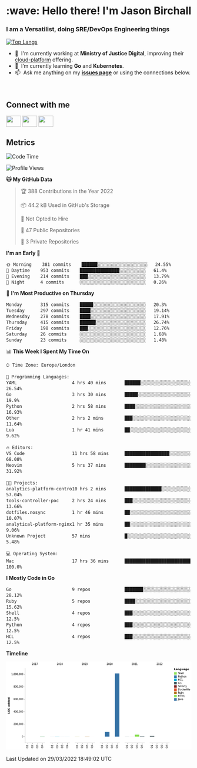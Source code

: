 <h1 align="left" id="jason-title">:wave: Hello there! I'm Jason Birchall</h1>
<h3 align="left">I am a Versatilist, doing SRE/DevOps Engineering things</h3>

[![Top Langs](https://github-readme-stats.vercel.app/api?username=jasonBirchall&show_icons=true&count_private=true&include_all_commits=true&theme=gruvbox)](https://github.com/anuraghazra/github-readme-stats)

- :office: &nbsp;I'm currently working at **Ministry of Justice Digital**, improving their [cloud-platform](https://github.com/ministryofjustice/cloud-platform) offering.
- :seedling: &nbsp;I’m currently learning **Go** and **Kubernetes**.
- :mailbox: &nbsp;Ask me anything on my **[issues page]** or using the connections below.


<br>

<h2>Connect with me</h2>
<p>
<a href="https://twitter.com/jsonBirchall" target="blank"><img align="center" src="https://cdn.jsdelivr.net/npm/simple-icons@3.0.1/icons/twitter.svg" alt="" height="30" width="40" /></a>
<a href="https://keybase.io/json0" target="blank"><img align="center" src="https://cdn.jsdelivr.net/npm/simple-icons@3.0.1/icons/keybase.svg" alt="" height="30" width="40" /></a>
<a href="https://www.reddit.com/user/kakorate" target="blank"><img align="center" src="https://cdn.jsdelivr.net/npm/simple-icons@3.0.1/icons/reddit.svg" alt="" height="30" width="40" /></a>
</p>

<h2>Metrics</h2>

<!--START_SECTION:waka-->
![Code Time](http://img.shields.io/badge/Code%20Time-441%20hrs%2035%20mins-blue)

![Profile Views](http://img.shields.io/badge/Profile%20Views-0-blue)

**🐱 My GitHub Data** 

> 🏆 388 Contributions in the Year 2022
 > 
> 📦 44.2 kB Used in GitHub's Storage 
 > 
> 🚫 Not Opted to Hire
 > 
> 📜 47 Public Repositories 
 > 
> 🔑 3 Private Repositories  
 > 
**I'm an Early 🐤** 

```text
🌞 Morning    381 commits    ██████░░░░░░░░░░░░░░░░░░░   24.55% 
🌆 Daytime    953 commits    ███████████████░░░░░░░░░░   61.4% 
🌃 Evening    214 commits    ███░░░░░░░░░░░░░░░░░░░░░░   13.79% 
🌙 Night      4 commits      ░░░░░░░░░░░░░░░░░░░░░░░░░   0.26%

```
📅 **I'm Most Productive on Thursday** 

```text
Monday       315 commits    █████░░░░░░░░░░░░░░░░░░░░   20.3% 
Tuesday      297 commits    ████░░░░░░░░░░░░░░░░░░░░░   19.14% 
Wednesday    278 commits    ████░░░░░░░░░░░░░░░░░░░░░   17.91% 
Thursday     415 commits    ██████░░░░░░░░░░░░░░░░░░░   26.74% 
Friday       198 commits    ███░░░░░░░░░░░░░░░░░░░░░░   12.76% 
Saturday     26 commits     ░░░░░░░░░░░░░░░░░░░░░░░░░   1.68% 
Sunday       23 commits     ░░░░░░░░░░░░░░░░░░░░░░░░░   1.48%

```


📊 **This Week I Spent My Time On** 

```text
⌚︎ Time Zone: Europe/London

💬 Programming Languages: 
YAML                     4 hrs 40 mins       ██████░░░░░░░░░░░░░░░░░░░   26.54% 
Go                       3 hrs 30 mins       █████░░░░░░░░░░░░░░░░░░░░   19.9% 
Python                   2 hrs 58 mins       ████░░░░░░░░░░░░░░░░░░░░░   16.93% 
Other                    2 hrs 2 mins        ███░░░░░░░░░░░░░░░░░░░░░░   11.64% 
Lua                      1 hr 41 mins        ██░░░░░░░░░░░░░░░░░░░░░░░   9.62%

🔥 Editors: 
VS Code                  11 hrs 58 mins      █████████████████░░░░░░░░   68.08% 
Neovim                   5 hrs 37 mins       ████████░░░░░░░░░░░░░░░░░   31.92%

🐱‍💻 Projects: 
analytics-platform-contro10 hrs 2 mins       ██████████████░░░░░░░░░░░   57.04% 
tools-controller-poc     2 hrs 24 mins       ███░░░░░░░░░░░░░░░░░░░░░░   13.66% 
dotfiles.nosync          1 hr 46 mins        ██░░░░░░░░░░░░░░░░░░░░░░░   10.07% 
analytical-platform-nginx1 hr 35 mins        ██░░░░░░░░░░░░░░░░░░░░░░░   9.06% 
Unknown Project          57 mins             █░░░░░░░░░░░░░░░░░░░░░░░░   5.48%

💻 Operating System: 
Mac                      17 hrs 36 mins      █████████████████████████   100.0%

```

**I Mostly Code in Go** 

```text
Go                       9 repos             ███████░░░░░░░░░░░░░░░░░░   28.12% 
Ruby                     5 repos             ████░░░░░░░░░░░░░░░░░░░░░   15.62% 
Shell                    4 repos             ███░░░░░░░░░░░░░░░░░░░░░░   12.5% 
Python                   4 repos             ███░░░░░░░░░░░░░░░░░░░░░░   12.5% 
HCL                      4 repos             ███░░░░░░░░░░░░░░░░░░░░░░   12.5%

```


**Timeline**

![Chart not found](https://raw.githubusercontent.com/jasonBirchall/jasonBirchall/main/charts/bar_graph.png) 


 Last Updated on 29/03/2022 18:49:02 UTC
<!--END_SECTION:waka-->

<!-- links -->

[issues page]: https://github.com/jasonBirchall/jasonBirchall/issues "jasonBirchall/issues"
